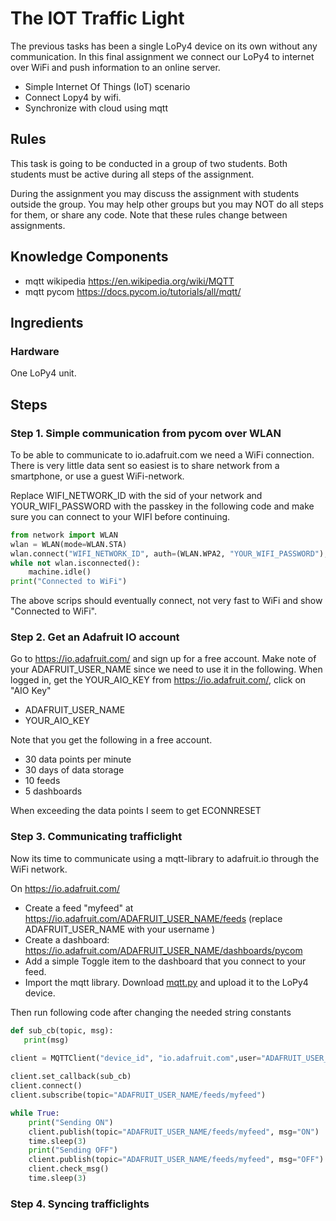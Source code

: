 # The IOT Traffic Light

The previous tasks has been a single LoPy4 device on its own without any communication. In this final assignment we connect our LoPy4 to internet over WiFi and push information to an online server. 

 * Simple Internet Of Things (IoT) scenario
 * Connect Lopy4 by wifi. 
 * Synchronize with cloud using mqtt
 

## Rules

This task is going to be conducted in a group of two students. Both students must be active during all steps of the assignment.

During the assignment you may discuss the assignment with students outside the group. 
You may help other groups but you may NOT do all steps for them, or share any code. Note that these rules change between assignments.

## Knowledge Components

 * mqtt wikipedia https://en.wikipedia.org/wiki/MQTT
 * mqtt pycom https://docs.pycom.io/tutorials/all/mqtt/
 

## Ingredients

### Hardware
 One LoPy4 unit.
 
## Steps

### Step 1. Simple communication from pycom over WLAN
To be able to communicate to io.adafruit.com we need a WiFi connection. There is very little data sent so easiest is to share network from a smartphone, or use a guest WiFi-network.

Replace WIFI_NETWORK_ID with the sid of your network and YOUR_WIFI_PASSWORD with the passkey in the following code and make sure you can connect to your WIFI before continuing. 

```python
from network import WLAN
wlan = WLAN(mode=WLAN.STA)
wlan.connect("WIFI_NETWORK_ID", auth=(WLAN.WPA2, "YOUR_WIFI_PASSWORD"), timeout=5000)
while not wlan.isconnected():
    machine.idle()
print("Connected to WiFi")
```

The above scrips should eventually connect, not very fast to WiFi and show "Connected to WiFi".


### Step 2. Get an Adafruit IO account

Go to https://io.adafruit.com/  and sign up for a free account. Make note of your ADAFRUIT_USER_NAME since we need to use it in the following. When logged in, get the YOUR_AIO_KEY from https://io.adafruit.com/, click on "AIO Key"

 * ADAFRUIT_USER_NAME
 * YOUR_AIO_KEY


Note that you get the following in a free account.

 * 30 data points per minute
 * 30 days of data storage
 * 10 feeds
 * 5 dashboards

When exceeding the data points I seem to get ECONNRESET


### Step 3. Communicating trafficlight

Now its time to communicate using a mqtt-library to adafruit.io through the WiFi network. 

On https://io.adafruit.com/
* Create a feed "myfeed" at https://io.adafruit.com/ADAFRUIT_USER_NAME/feeds (replace ADAFRUIT_USER_NAME with your username )
* Create a dashboard:  https://io.adafruit.com/ADAFRUIT_USER_NAME/dashboards/pycom
 * Add a simple Toggle item to the dashboard that you connect to your feed.
* Import the mqtt library. Download [mqtt.py](../lib/mqtt.py) and upload it to the LoPy4 device. 

Then run following code after changing the needed string constants

```python
def sub_cb(topic, msg):
   print(msg)
   
client = MQTTClient("device_id", "io.adafruit.com",user="ADAFRUIT_USER_NAME", password="YOUR_AIO_KEY", port=1883)

client.set_callback(sub_cb)
client.connect()
client.subscribe(topic="ADAFRUIT_USER_NAME/feeds/myfeed")

while True:
    print("Sending ON")
    client.publish(topic="ADAFRUIT_USER_NAME/feeds/myfeed", msg="ON")
    time.sleep(3)
    print("Sending OFF")
    client.publish(topic="ADAFRUIT_USER_NAME/feeds/myfeed", msg="OFF")
    client.check_msg()
    time.sleep(3)
```


### Step 4. Syncing trafficlights
